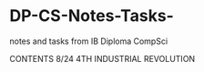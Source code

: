 # DP-CS-Notes-Tasks-
notes and tasks from IB Diploma CompSci 

CONTENTS
8/24  4TH INDUSTRIAL REVOLUTION
